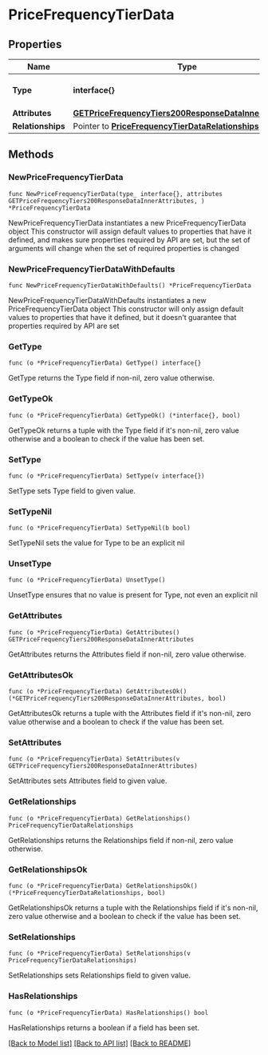 # PriceFrequencyTierData

## Properties

Name | Type | Description | Notes
------------ | ------------- | ------------- | -------------
**Type** | **interface{}** | The resource&#39;s type | 
**Attributes** | [**GETPriceFrequencyTiers200ResponseDataInnerAttributes**](GETPriceFrequencyTiers200ResponseDataInnerAttributes.md) |  | 
**Relationships** | Pointer to [**PriceFrequencyTierDataRelationships**](PriceFrequencyTierDataRelationships.md) |  | [optional] 

## Methods

### NewPriceFrequencyTierData

`func NewPriceFrequencyTierData(type_ interface{}, attributes GETPriceFrequencyTiers200ResponseDataInnerAttributes, ) *PriceFrequencyTierData`

NewPriceFrequencyTierData instantiates a new PriceFrequencyTierData object
This constructor will assign default values to properties that have it defined,
and makes sure properties required by API are set, but the set of arguments
will change when the set of required properties is changed

### NewPriceFrequencyTierDataWithDefaults

`func NewPriceFrequencyTierDataWithDefaults() *PriceFrequencyTierData`

NewPriceFrequencyTierDataWithDefaults instantiates a new PriceFrequencyTierData object
This constructor will only assign default values to properties that have it defined,
but it doesn't guarantee that properties required by API are set

### GetType

`func (o *PriceFrequencyTierData) GetType() interface{}`

GetType returns the Type field if non-nil, zero value otherwise.

### GetTypeOk

`func (o *PriceFrequencyTierData) GetTypeOk() (*interface{}, bool)`

GetTypeOk returns a tuple with the Type field if it's non-nil, zero value otherwise
and a boolean to check if the value has been set.

### SetType

`func (o *PriceFrequencyTierData) SetType(v interface{})`

SetType sets Type field to given value.


### SetTypeNil

`func (o *PriceFrequencyTierData) SetTypeNil(b bool)`

 SetTypeNil sets the value for Type to be an explicit nil

### UnsetType
`func (o *PriceFrequencyTierData) UnsetType()`

UnsetType ensures that no value is present for Type, not even an explicit nil
### GetAttributes

`func (o *PriceFrequencyTierData) GetAttributes() GETPriceFrequencyTiers200ResponseDataInnerAttributes`

GetAttributes returns the Attributes field if non-nil, zero value otherwise.

### GetAttributesOk

`func (o *PriceFrequencyTierData) GetAttributesOk() (*GETPriceFrequencyTiers200ResponseDataInnerAttributes, bool)`

GetAttributesOk returns a tuple with the Attributes field if it's non-nil, zero value otherwise
and a boolean to check if the value has been set.

### SetAttributes

`func (o *PriceFrequencyTierData) SetAttributes(v GETPriceFrequencyTiers200ResponseDataInnerAttributes)`

SetAttributes sets Attributes field to given value.


### GetRelationships

`func (o *PriceFrequencyTierData) GetRelationships() PriceFrequencyTierDataRelationships`

GetRelationships returns the Relationships field if non-nil, zero value otherwise.

### GetRelationshipsOk

`func (o *PriceFrequencyTierData) GetRelationshipsOk() (*PriceFrequencyTierDataRelationships, bool)`

GetRelationshipsOk returns a tuple with the Relationships field if it's non-nil, zero value otherwise
and a boolean to check if the value has been set.

### SetRelationships

`func (o *PriceFrequencyTierData) SetRelationships(v PriceFrequencyTierDataRelationships)`

SetRelationships sets Relationships field to given value.

### HasRelationships

`func (o *PriceFrequencyTierData) HasRelationships() bool`

HasRelationships returns a boolean if a field has been set.


[[Back to Model list]](../README.md#documentation-for-models) [[Back to API list]](../README.md#documentation-for-api-endpoints) [[Back to README]](../README.md)


